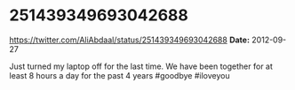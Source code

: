 # 251439349693042688
https://twitter.com/AliAbdaal/status/251439349693042688
**Date:** 2012-09-27

Just turned my laptop off for the last time. We have been together for at least 8 hours a day for the past 4 years #goodbye #iloveyou
